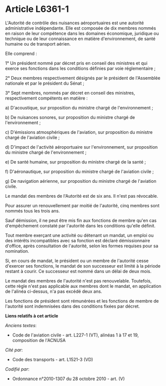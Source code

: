 # Article L6361-1

L'Autorité de contrôle des nuisances aéroportuaires est une autorité administrative indépendante. Elle est composée de dix
membres nommés en raison de leur compétence dans les domaines économique, juridique ou technique ou de leur connaissance en
matière d'environnement, de santé humaine ou de transport aérien.

Elle comprend :

1° Un président nommé par décret pris en conseil des ministres et qui exerce ses fonctions dans les conditions définies par
voie réglementaire ;

2° Deux membres respectivement désignés par le président de l'Assemblée nationale et par le président du Sénat ;

3° Sept membres, nommés par décret en conseil des ministres, respectivement compétents en matière :

a) D'acoustique, sur proposition du ministre chargé de l'environnement ;

b) De nuisances sonores, sur proposition du ministre chargé de l'environnement ;

c) D'émissions atmosphériques de l'aviation, sur proposition du ministre chargé de l'aviation civile ;

d) D'impact de l'activité aéroportuaire sur l'environnement, sur proposition du ministre chargé de l'environnement ;

e) De santé humaine, sur proposition du ministre chargé de la santé ;

f) D'aéronautique, sur proposition du ministre chargé de l'aviation civile ;

g) De navigation aérienne, sur proposition du ministre chargé de l'aviation civile.

Le mandat des membres de l'Autorité est de six ans. Il n'est pas révocable.

Pour assurer un renouvellement par moitié de l'autorité, cinq membres sont nommés tous les trois ans.

Sauf démission, il ne peut être mis fin aux fonctions de membre qu'en cas d'empêchement constaté par l'autorité dans les
conditions qu'elle définit.

Tout membre exerçant une activité ou détenant un mandat, un emploi ou des intérêts incompatibles avec sa fonction est déclaré
démissionnaire d'office, après consultation de l'autorité, selon les formes requises pour sa nomination.

Si, en cours de mandat, le président ou un membre de l'autorité cesse d'exercer ses fonctions, le mandat de son successeur
est limité à la période restant à courir. Ce successeur est nommé dans un délai de deux mois.

Le mandat des membres de l'autorité n'est pas renouvelable. Toutefois, cette règle n'est pas applicable aux membres dont le
mandat, en application de l'alinéa ci-dessus, n'a pas excédé deux ans.

Les fonctions de président sont rémunérées et les fonctions de membre de l'autorité sont indemnisées dans des conditions
fixées par décret.

**Liens relatifs à cet article**

_Anciens textes_:

  - Code de l'aviation civile - art. L227-1 (VT), alinéas 1 à 17 et 19, composition de l'ACNUSA

_Cité par_:

  - Code des transports - art. L1521-3 (VD)

_Codifié par_:

  - Ordonnance n°2010-1307 du 28 octobre 2010 - art. (V)
